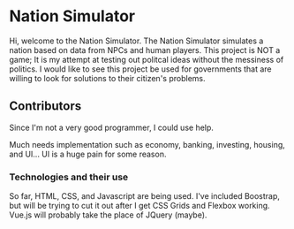 # Nation Simulator

Hi, welcome to the Nation Simulator. 
The Nation Simulator simulates a nation based on data from NPCs and human players.
This project is NOT a game; It is my attempt at testing out politcal ideas without the messiness of politics.
I would like to see this project be used for governments that are willing to look for solutions to their citizen's problems.

## Contributors

Since I'm not a very good programmer, I could use help.

Much needs implementation such as economy, banking, investing, housing, and UI... UI is a huge pain for some reason.

### Technologies and their use

So far, HTML, CSS, and Javascript are being used. I've included Boostrap, but will be trying to cut it out after I get CSS Grids and Flexbox working. Vue.js will probably take the place of JQuery (maybe).
